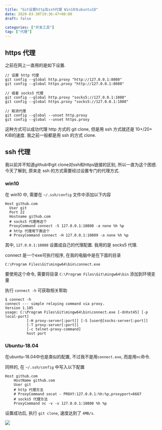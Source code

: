 ```yaml
---
title: "Git设置http及ssh代理 Win10与ubuntu18"
date: 2020-03-30T19:36:47+08:00
draft: false

categories: ["开发工具"]
tag: ["代理"]
---
```


## https 代理

之前在网上一直用的是如下设置.

```
// 设置 http 代理
git config --global http.proxy "http://127.0.0.1:8080"
git config --global https.proxy "http://127.0.0.1:8080"

// 或者 socks5 代理
git config --global http.proxy "socks5://127.0.0.1:1080"
git config --global https.proxy "socks5://127.0.0.1:1080"

// 取消代理
git config --global --unset http.proxy
git config --global --unset https.proxy
```

这种方式可以成功代理 http 方式的 git clone, 但是用 ssh 方式就还是 10+/20+ KiB的速度. 我之前一般都是用 ssh 的方式 clone.


## ssh 代理

我以前并不知道github中git clone对ssh和https链接的区别, 所以一直为这个困惑. 今天了解到, 原来走 ssh 的方式需要经过设置专门的代理方式.

### win10

在 win10 中, 需要在 `~/.ssh/config` 文件中添加以下内容
```
Host github.com
  User git
  Port 22
  Hostname github.com
  # socks5 代理用这个
  ProxyCommand connect -S 127.0.0.1:10808 -a none %h %p
  # http 代理用下面这个
  # ProxyCommand connect -H 127.0.0.1:10809 -a none %h %p
```
其中, `127.0.0.1:10808` 设置成自己的代理配置. 我用的是 socks5 代理. 

connect 是一个exe可执行程序, 在我的电脑中是在下面的目录
```
C:\Program Files\Git\mingw64\bin\connect.exe
```
要使用这个命令, 需要将目录 `C:\Program Files\Git\mingw64\bin` 添加到环境变量

执行 `connect -h` 可获取相关帮助
```
$ connect -h
connect --- simple relaying command via proxy.
Version 1.105
usage: C:\Program Files\Git\mingw64\bin\connect.exe [-dnhst45] [-p local-port]
          [-H proxy-server[:port]] [-S [user@]socks-server[:port]]
          [-T proxy-server[:port]]
          [-c telnet-proxy-command]
          host port
```

### Ubuntu-18.04

在ubuntu-18.04中也是类似的配置, 不过我不是用`connect.exe`, 而是用`nc`命令. 

同样的, 在 `~/.ssh/config` 中写入以下配置

```
Host github.com
    HostName github.com
    User git
    # http 代理方法
    # ProxyCommand socat - PROXY:127.0.0.1:%h:%p,proxyport=6667
    # socks5 代理方法
    ProxyCommand nc -v -x 127.0.0.1:10808 %h %p
```

设置成功后, 执行 `git clone`, 速度达到了 `4MB/s`.

![](/images/20200330-1.png)